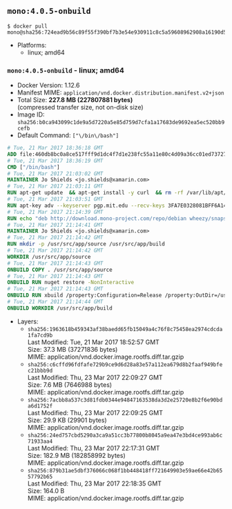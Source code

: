 ## `mono:4.0.5-onbuild`

```console
$ docker pull mono@sha256:724ead9b56c89f55f390bf7b3e54e930911c8c5a59608962908a16190d5b0df1
```

-	Platforms:
	-	linux; amd64

### `mono:4.0.5-onbuild` - linux; amd64

-	Docker Version: 1.12.6
-	Manifest MIME: `application/vnd.docker.distribution.manifest.v2+json`
-	Total Size: **227.8 MB (227807881 bytes)**  
	(compressed transfer size, not on-disk size)
-	Image ID: `sha256:b0ca943099c1de9a5d7220a5e85d759d7cfa1a17683de9692ea5ec520bb9cefb`
-	Default Command: `["\/bin\/bash"]`

```dockerfile
# Tue, 21 Mar 2017 18:36:18 GMT
ADD file:460db8bc0a8ce517fff9d1dc4f7d1e238fc55a11e80c4d09a36cc01ed7372733 in / 
# Tue, 21 Mar 2017 18:36:19 GMT
CMD ["/bin/bash"]
# Tue, 21 Mar 2017 21:03:02 GMT
MAINTAINER Jo Shields <jo.shields@xamarin.com>
# Tue, 21 Mar 2017 21:03:11 GMT
RUN apt-get update 	&& apt-get install -y curl 	&& rm -rf /var/lib/apt/lists/*
# Tue, 21 Mar 2017 21:03:51 GMT
RUN apt-key adv --keyserver pgp.mit.edu --recv-keys 3FA7E0328081BFF6A14DA29AA6A19B38D3D831EF
# Tue, 21 Mar 2017 21:14:39 GMT
RUN echo "deb http://download.mono-project.com/repo/debian wheezy/snapshots/4.0.5.1 main" > /etc/apt/sources.list.d/mono-xamarin.list         && echo "deb http://download.mono-project.com/repo/debian 40-security main" >> /etc/apt/sources.list.d/mono-xamarin.list 	&& apt-get update 	&& apt-get install -y mono-devel ca-certificates-mono fsharp mono-vbnc nuget 	&& rm -rf /var/lib/apt/lists/*
# Tue, 21 Mar 2017 21:14:41 GMT
MAINTAINER Jo Shields <jo.shields@xamarin.com>
# Tue, 21 Mar 2017 21:14:42 GMT
RUN mkdir -p /usr/src/app/source /usr/src/app/build
# Tue, 21 Mar 2017 21:14:42 GMT
WORKDIR /usr/src/app/source
# Tue, 21 Mar 2017 21:14:43 GMT
ONBUILD COPY . /usr/src/app/source
# Tue, 21 Mar 2017 21:14:43 GMT
ONBUILD RUN nuget restore -NonInteractive
# Tue, 21 Mar 2017 21:14:43 GMT
ONBUILD RUN xbuild /property:Configuration=Release /property:OutDir=/usr/src/app/build/
# Tue, 21 Mar 2017 21:14:44 GMT
ONBUILD WORKDIR /usr/src/app/build
```

-	Layers:
	-	`sha256:1963618b459343af38baedd65fb15049a4c76f8c75458ea2974cdcda1fa7cd9b`  
		Last Modified: Tue, 21 Mar 2017 18:52:57 GMT  
		Size: 37.3 MB (37271836 bytes)  
		MIME: application/vnd.docker.image.rootfs.diff.tar.gzip
	-	`sha256:c6cffd96fdfafe729b9ce9d6d28a83e57a112ea679d8b2faaf949bfec21bbb9d`  
		Last Modified: Thu, 23 Mar 2017 22:09:27 GMT  
		Size: 7.6 MB (7646988 bytes)  
		MIME: application/vnd.docker.image.rootfs.diff.tar.gzip
	-	`sha256:7acbb8a537c3d81fdb0344e94847163538da3d2e25720e8b2f6e90bda6d1752f`  
		Last Modified: Thu, 23 Mar 2017 22:09:25 GMT  
		Size: 29.9 KB (29901 bytes)  
		MIME: application/vnd.docker.image.rootfs.diff.tar.gzip
	-	`sha256:24ed757cbd5290a3ca9a51cc3b77800b8045a9ea47e3bd4ce993ab6c71933aa4`  
		Last Modified: Thu, 23 Mar 2017 22:17:31 GMT  
		Size: 182.9 MB (182858992 bytes)  
		MIME: application/vnd.docker.image.rootfs.diff.tar.gzip
	-	`sha256:879b31ae5dbf376066c068f1bb448418ff721649903e59ae66e42b6557792b65`  
		Last Modified: Thu, 23 Mar 2017 22:18:35 GMT  
		Size: 164.0 B  
		MIME: application/vnd.docker.image.rootfs.diff.tar.gzip
